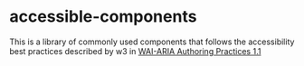 # accessible-components
This is a library of commonly used components that follows the accessibility best practices described by w3 in [WAI-ARIA Authoring Practices 1.1](https://www.w3.org/TR/wai-aria-practices)
